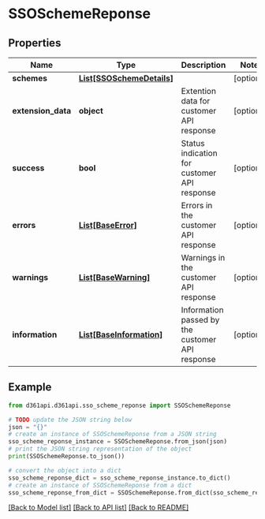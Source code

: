 # SSOSchemeReponse


## Properties

Name | Type | Description | Notes
------------ | ------------- | ------------- | -------------
**schemes** | [**List[SSOSchemeDetails]**](SSOSchemeDetails.md) |  | [optional] 
**extension_data** | **object** | Extention data for customer API response | [optional] 
**success** | **bool** | Status indication for customer API response | [optional] 
**errors** | [**List[BaseError]**](BaseError.md) | Errors in the customer API response | [optional] 
**warnings** | [**List[BaseWarning]**](BaseWarning.md) | Warnings in the customer API response | [optional] 
**information** | [**List[BaseInformation]**](BaseInformation.md) | Information passed by the customer API response | [optional] 

## Example

```python
from d361api.d361api.sso_scheme_reponse import SSOSchemeReponse

# TODO update the JSON string below
json = "{}"
# create an instance of SSOSchemeReponse from a JSON string
sso_scheme_reponse_instance = SSOSchemeReponse.from_json(json)
# print the JSON string representation of the object
print(SSOSchemeReponse.to_json())

# convert the object into a dict
sso_scheme_reponse_dict = sso_scheme_reponse_instance.to_dict()
# create an instance of SSOSchemeReponse from a dict
sso_scheme_reponse_from_dict = SSOSchemeReponse.from_dict(sso_scheme_reponse_dict)
```
[[Back to Model list]](../README.md#documentation-for-models) [[Back to API list]](../README.md#documentation-for-api-endpoints) [[Back to README]](../README.md)


